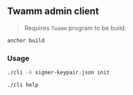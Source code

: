 ## Twamm admin client

> Requires `Twamm` program to be build.

```sh
anchor build
```

### Usage

```sh
./cli -k signer-keypair.json init

./cli help
```
